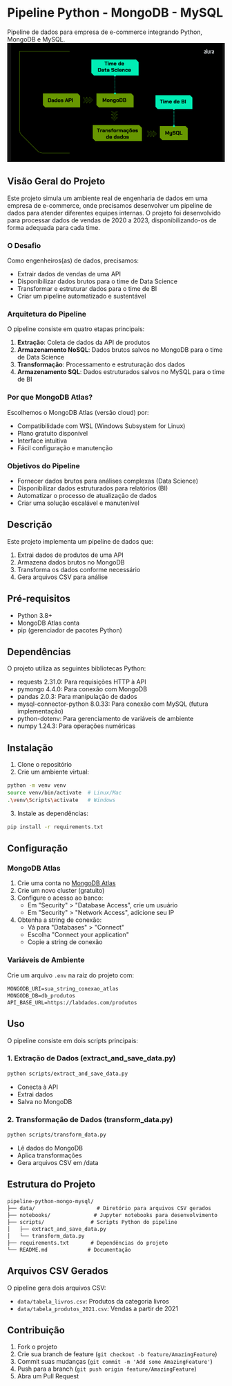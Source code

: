 # Pipeline Python - MongoDB - MySQL

Pipeline de dados para empresa de e-commerce integrando Python, MongoDB e MySQL.
![Diagrama do ambiente virtual](images/venv.png)

## Visão Geral do Projeto

Este projeto simula um ambiente real de engenharia de dados em uma empresa de e-commerce, onde precisamos desenvolver um pipeline de dados para atender diferentes equipes internas. O projeto foi desenvolvido para processar dados de vendas de 2020 a 2023, disponibilizando-os de forma adequada para cada time.

### O Desafio

Como engenheiros(as) de dados, precisamos:
- Extrair dados de vendas de uma API
- Disponibilizar dados brutos para o time de Data Science
- Transformar e estruturar dados para o time de BI
- Criar um pipeline automatizado e sustentável

### Arquitetura do Pipeline
O pipeline consiste em quatro etapas principais:
1. **Extração**: Coleta de dados da API de produtos
2. **Armazenamento NoSQL**: Dados brutos salvos no MongoDB para o time de Data Science
3. **Transformação**: Processamento e estruturação dos dados
4. **Armazenamento SQL**: Dados estruturados salvos no MySQL para o time de BI

### Por que MongoDB Atlas?

Escolhemos o MongoDB Atlas (versão cloud) por:
- Compatibilidade com WSL (Windows Subsystem for Linux)
- Plano gratuito disponível
- Interface intuitiva
- Fácil configuração e manutenção

### Objetivos do Pipeline

- Fornecer dados brutos para análises complexas (Data Science)
- Disponibilizar dados estruturados para relatórios (BI)
- Automatizar o processo de atualização de dados
- Criar uma solução escalável e manutenível

## Descrição

Este projeto implementa um pipeline de dados que:
1. Extrai dados de produtos de uma API
2. Armazena dados brutos no MongoDB
3. Transforma os dados conforme necessário
4. Gera arquivos CSV para análise

## Pré-requisitos

- Python 3.8+
- MongoDB Atlas conta
- pip (gerenciador de pacotes Python)

## Dependências

O projeto utiliza as seguintes bibliotecas Python:
- requests 2.31.0: Para requisições HTTP à API
- pymongo 4.4.0: Para conexão com MongoDB
- pandas 2.0.3: Para manipulação de dados
- mysql-connector-python 8.0.33: Para conexão com MySQL (futura implementação)
- python-dotenv: Para gerenciamento de variáveis de ambiente
- numpy 1.24.3: Para operações numéricas

## Instalação

1. Clone o repositório
2. Crie um ambiente virtual:
```bash
python -m venv venv
source venv/bin/activate  # Linux/Mac
.\venv\Scripts\activate   # Windows
```
3. Instale as dependências:
```bash
pip install -r requirements.txt
```

## Configuração

### MongoDB Atlas

1. Crie uma conta no [MongoDB Atlas](https://www.mongodb.com/cloud/atlas)
2. Crie um novo cluster (gratuito)
3. Configure o acesso ao banco:
   - Em "Security" > "Database Access", crie um usuário
   - Em "Security" > "Network Access", adicione seu IP
4. Obtenha a string de conexão:
   - Vá para "Databases" > "Connect"
   - Escolha "Connect your application"
   - Copie a string de conexão

### Variáveis de Ambiente

Crie um arquivo `.env` na raiz do projeto com:

```
MONGODB_URI=sua_string_conexao_atlas
MONGODB_DB=db_produtos
API_BASE_URL=https://labdados.com/produtos
```

## Uso

O pipeline consiste em dois scripts principais:

### 1. Extração de Dados (extract_and_save_data.py)
```bash
python scripts/extract_and_save_data.py
```
- Conecta à API
- Extrai dados
- Salva no MongoDB

### 2. Transformação de Dados (transform_data.py)
```bash
python scripts/transform_data.py
```
- Lê dados do MongoDB
- Aplica transformações
- Gera arquivos CSV em /data

## Estrutura do Projeto

```
pipeline-python-mongo-mysql/
├── data/                    # Diretório para arquivos CSV gerados
├── notebooks/              # Jupyter notebooks para desenvolvimento
├── scripts/               # Scripts Python do pipeline
│   ├── extract_and_save_data.py
│   └── transform_data.py
├── requirements.txt       # Dependências do projeto
└── README.md             # Documentação
```

## Arquivos CSV Gerados

O pipeline gera dois arquivos CSV:
- `data/tabela_livros.csv`: Produtos da categoria livros
- `data/tabela_produtos_2021.csv`: Vendas a partir de 2021

## Contribuição

1. Fork o projeto
2. Crie sua branch de feature (`git checkout -b feature/AmazingFeature`)
3. Commit suas mudanças (`git commit -m 'Add some AmazingFeature'`)
4. Push para a branch (`git push origin feature/AmazingFeature`)
5. Abra um Pull Request
````
